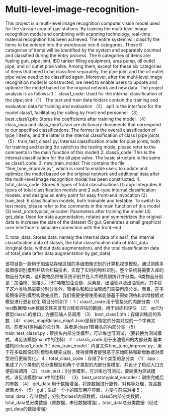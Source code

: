 # Multi-level-image-recognition-
This project is a multi-level image recognition computer vision model used for the storage area of gas stations. By training the multi-level image recognition model and combining with scanning technology, real-time material recognition has been achieved. The entire system will classify the items to be entered into the warehouse into 6 categories. These 6 categories of items will be identified by the system and separately counted and classified during the entry process. The 6 categories of items are: fueling gun, pipe joint, IBC tanker filling equipment, urea pump, oil outlet pipe, and oil outlet pipe valve. Among them, except for these six categories of items that need to be classified separately, the pipe joint and the oil outlet pipe valve need to be classified again. Moreover, after the multi-level image recognition model is constructed, we need to enable users to update and optimize the model based on the original network and new data.
The project analysis is as follows:
1： class1_code: Used for the internal classification of the pipe joint
（1）	The test and train data folders contain the training and evaluation data for training and evaluation
（2）	api1 is the interface for the model class1, facilitating the calling by front-end personnel
（3）	best_class1.pth: Stores the coefficients after training the model
（4）	class_map and class_map1.Json are dictionary documents that correspond to our specified classifications. The former is the overall classification of type 1 items, and the latter is the internal classification of class1 pipe joints
（5）	train_test_class1.py: Internal classification model for pipe joints, both for training and testing (to switch to the testing mode, please refer to the comments in the main function of this model)
2:   class5_code: This is the internal classification for the oil pipe valve. 
The basic structure is the same as class1_code.
3:   new_train_model: This contains the file "fine_tune_improve.py", which is used to enable users to update and optimize the model based on the original network and additional data after the multi-level image recognition model has been constructed.
4:   total_class_code: Stores 6 types of total classifications
(1)  app: Integrates 6 types of total classification models and 2 sub-type internal classification models, and designs an entry point for easy front-end invocation
(2)  train_test: 6 classification models, both trainable and testable. To switch to test mode, please refer to the comments in the main function of this model
(3)  best_prototypical_encoder: Parameters after training the model
(4)  get_data: Used for data augmentation, rotates and symmetrizes the original data to increase the size of the dataset
(5)  gui: Generates a small graphical user interface to simulate connection with the front-end

5: total_data:  Stores data, namely the internal data of class1, the internal classification data of class5, the total classification data of total_data (original data, without data augmentation), and the total classification data of total_data (after data augmentation by get_data)

该项目是一款用于加油站存储区域的多级图像识别的计算机视觉模型。通过训练多级图像识别模型并结合扫描技术，实现了实时的物料识别。整个系统将需要入库的物品分为6类，这6类物品将被系统识别并在入库时费别统计并分类。6类物品分别是：加油枪、管接头、IBC吨箱加注设备、尿素泵、出油管以及出油管阀。其中除了这六类物品需要分别分类外，管接头和和出油管阀门需要再度分类。而且，在多级图像识别模型构建完成后，我们需要使得使用者能够基于原始网络和新增数据对模型进行更新优化
项目分析如下：
1：class1_code:用于管接头的内部分类
（1）	test数据和train数据文件夹含有训练和评估的数据，用于训练和评估
（2）	api1为模型class1.的接口，方便前端人员调用
（3）	best_class1.pth：存储训练后的系数
（4）	class_map和class_map1.Json是我们指定的分类对应的一个字典文档，前者为1类物品的总分类，后者是class1管接头的内部分类
（5）	train_test_class1.py：管接头内部分类模型，可训练也可测试，（要转换为测试模式，详见该模型main中的注释）
2：class5_code:用于出油管阀的内部分类
	基本结构同class1_code
3：new_train_model：内含文件fine_tune_improve.py，用于在多级图像识别模型构建完成后，使得使用者能够基于原始网络和新增数据对模型进行更新优化。
4：total_class_code：存储了6个类型的总分类
	（1） app：集成了六个类型的总分类模型和两个子类型的内部分类模型，并设计了启动入口方便前端调用
  （2） train_test：6分类模型，可训练也可测试，要转换为测试模式，详见该模型main中的注释）
	（3） best_prototypical_encoder：训练完成后的参数
	（4） get_data:用于数据增强，将原数据进行旋转，对称等处理，提高数据集大小
	（5） gui：生成一个小的图形用户界面，方便与前端对接
5：total_data：存储数据，分别为class1内部数据，class5内部分类数据，total_data总分类数据（原数据，未经数据增强），total_data总分类数据（经过get_data的数据增强）


